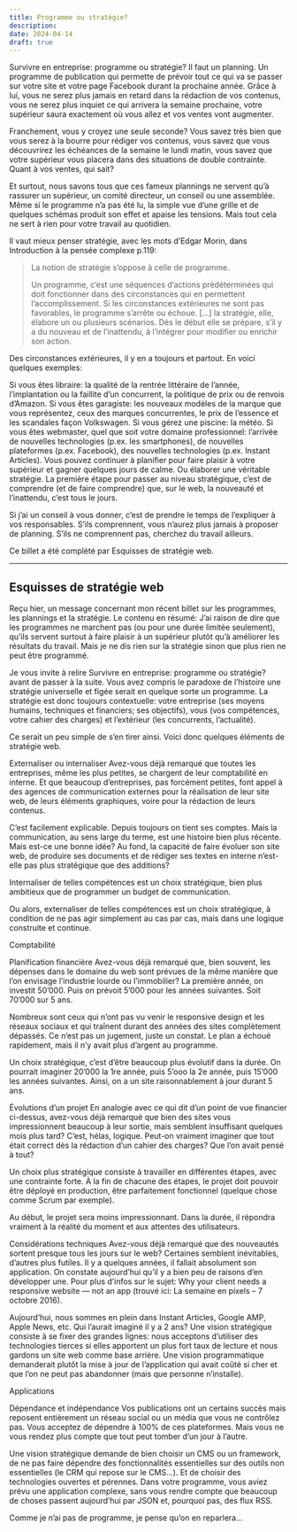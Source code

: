 ```yaml
---
title: Programme ou stratégie?
description: 
date: 2024-04-14
draft: true
---
```


Survivre en entreprise: programme ou stratégie?
Il faut un planning. Un programme de publication qui permette de prévoir tout ce qui va se passer sur votre site et votre page Facebook durant la prochaine année. Grâce à lui, vous ne serez plus jamais en retard dans la rédaction de vos contenus, vous ne serez plus inquiet ce qui arrivera la semaine prochaine, votre supérieur saura exactement où vous allez et vos ventes vont augmenter.

Franchement, vous y croyez une seule seconde? Vous savez très bien que vous serez à la bourre pour rédiger vos contenus, vous savez que vous découvrirez les échéances de la semaine le lundi matin, vous savez que votre supérieur vous placera dans des situations de double contrainte. Quant à vos ventes, qui sait?

Et surtout, nous savons tous que ces fameux plannings ne servent qu’à rassurer un supérieur, un comité directeur, un conseil ou une assemblée. Même si le programme n’a pas été lu, la simple vue d’une grille et de quelques schémas produit son effet et apaise les tensions. Mais tout cela ne sert à rien pour votre travail au quotidien.

Il vaut mieux penser stratégie, avec les mots d’Edgar Morin, dans Introduction à la pensée complexe p.119:

> La notion de stratégie s’oppose à celle de programme.
> 
> Un programme, c’est une séquences d’actions prédéterminées qui doit fonctionner dans des circonstances qui en permettent l’accomplissement. Si les circonstances extérieures ne sont pas favorables, le programme s’arrête ou échoue. […] la stratégie, elle, élabore un ou plusieurs scénarios. Dès le début elle se prépare, s’il y a du nouveau et de l’inattendu, à l’intégrer pour modifier ou enrichir son action.

Des circonstances extérieures, il y en a toujours et partout. En voici quelques exemples:

Si vous êtes libraire: la qualité de la rentrée littéraire de l’année, l’implantation ou la faillite d’un concurrent, la politique de prix  ou de renvois d’Amazon.
Si vous êtes garagiste: les nouveaux modèles de la marque que vous représentez, ceux des marques concurrentes, le prix de l’essence et les scandales façon Volkswagen.
Si vous gérez une piscine: la météo.
Si vous êtes webmaster, quel que soit votre domaine professionnel: l’arrivée de nouvelles technologies (p.ex. les smartphones), de nouvelles plateformes (p.ex. Facebook), des nouvelles technologies (p.ex. Instant Articles).
Vous pouvez continuer à planifier pour faire plaisir à votre supérieur et gagner quelques jours de calme. Ou élaborer une véritable stratégie. La première étape pour passer au niveau stratégique, c’est de comprendre (et de faire comprendre) que, sur le web, la nouveauté et l’inattendu, c’est tous le jours.

Si j’ai un conseil à vous donner, c’est de prendre le temps de l’expliquer à vos responsables. S’ils comprennent, vous n’aurez plus jamais à proposer de planning. S’ils ne comprennent pas, cherchez du travail ailleurs.

Ce billet a été complété par Esquisses de stratégie web.

----

## Esquisses de stratégie web

Reçu hier, un message concernant mon récent billet sur les programmes, les plannings et la stratégie. Le contenu en résumé: J’ai raison de dire que les programmes ne marchent pas (ou pour une durée limitée seulement), qu’ils servent surtout à faire plaisir à un supérieur plutôt qu’à améliorer les résultats du travail. Mais je ne dis rien sur la stratégie sinon que plus rien ne peut être programmé.

Je vous invite à relire Survivre en entreprise: programme ou stratégie? avant de passer à la suite. Vous avez compris le paradoxe de l’histoire une stratégie universelle et figée serait en quelque sorte un programme. La stratégie est donc toujours contextuelle: votre entreprise (ses moyens humains, techniques et financiers; ses objectifs), vous (vos compétences, votre cahier des charges) et l’extérieur (les concurrents, l’actualité).

Ce serait un peu simple de s’en tirer ainsi. Voici donc quelques éléments de stratégie web.

Externaliser ou internaliser
Avez-vous déjà remarqué que toutes les entreprises, même les plus petites, se chargent de leur comptabilité en interne. Et que beaucoup d’entreprises, pas forcément petites, font appel à des agences de communication externes pour la réalisation de leur site web, de leurs éléments graphiques, voire pour la rédaction de leurs contenus.

C’est facilement explicable. Depuis toujours on tient ses comptes. Mais la communication, au sens large du terme, est une histoire bien plus récente. Mais est-ce une bonne idée? Au fond, la capacité de faire évoluer son site web, de produire ses documents et de rédiger ses textes en interne n’est-elle pas plus stratégique que des additions?

Internaliser de telles compétences est un choix stratégique, bien plus ambitieux que de programmer un budget de communication.

Ou alors, externaliser de telles compétences est un choix stratégique, à condition de ne pas agir simplement au cas par cas, mais dans une logique construite et continue.

Comptabilité

Planification financière
Avez-vous déjà remarqué que, bien souvent, les dépenses dans le domaine du web sont prévues de la même manière que l’on envisage l’industrie lourde ou l’immobilier? La première année, on investit 50’000. Puis on prévoit 5’000 pour les années suivantes. Soit 70’000 sur 5 ans.

Nombreux sont ceux qui n’ont pas vu venir le responsive design et les réseaux sociaux et qui traînent durant des années des sites complètement dépassés. Ce n’est pas un jugement, juste un constat. Le plan a échoué rapidement, mais il n’y avait plus d’argent au programme.

Un choix stratégique, c’est d’être beaucoup plus évolutif dans la durée. On pourrait imaginer 20’000 la 1re année, puis 5’ooo la 2e année, puis 15’000 les années suivantes. Ainsi, on a un site raisonnablement à jour durant 5 ans.

Évolutions d’un projet
En analogie avec ce qui dit d’un point de vue financier ci-dessus, avez-vous déjà remarqué que bien des sites vous impressionnent beaucoup à leur sortie, mais semblent insuffisant quelques mois plus tard? C’est, hélas, logique. Peut-on vraiment imaginer que tout était correct dès la rédaction d’un cahier des charges? Que l’on avait pensé à tout?

Un choix plus stratégique consiste à travailler en différentes étapes, avec une contrainte forte. À la fin de chacune des étapes, le projet doit pouvoir être déployé en production, être parfaitement fonctionnel (quelque chose comme Scrum par exemple).

Au début, le projet sera moins impressionnant. Dans la durée, il répondra vraiment à la réalité du moment et aux attentes des utilisateurs.

Considérations techniques
Avez-vous déjà remarqué que des nouveautés sortent presque tous les jours sur le web? Certaines semblent inévitables, d’autres plus futiles. Il y a quelques années, il fallait absolument son application. On constate aujourd’hui qu’il y a bien peu de raisons d’en développer une. Pour plus d’infos sur le sujet: Why your client needs a responsive website — not an app (trouvé ici: La semaine en pixels – 7 octobre 2016).

Aujourd’hui, nous sommes en plein dans Instant Articles, Google AMP, Apple News, etc. Qui l’aurait imaginé il y a 2 ans? Une vision stratégique consiste à se fixer des grandes lignes: nous acceptons d’utiliser des technologies tierces si elles apportent un plus fort taux de lecture et nous gardons un site web comme base arrière. Une vision programmatique demanderait plutôt la mise à jour de l’application qui avait coûté si cher et que l’on ne peut pas abandonner (mais que personne n’installe).

Applications

Dépendance et indépendance
Vos publications ont un certains succès mais reposent entièrement un réseau social ou un média que vous ne contrôlez pas. Vous acceptez de dépendre à 100% de ces plateformes. Mais vous ne vous rendez plus compte que tout peut tomber d’un jour à l’autre.

Une vision stratégique demande de bien choisir un CMS ou un framework, de ne pas faire dépendre des fonctionnalités essentielles sur des outils non essentielles (le CRM qui repose sur le CMS…). Et de choisir des technologies ouvertes et pérennes. Dans votre programme, vous aviez prévu une application complexe, sans vous rendre compte que beaucoup de choses passent aujourd’hui par JSON et, pourquoi pas, des flux RSS.

Comme je n’ai pas de programme, je pense qu’on en reparlera…